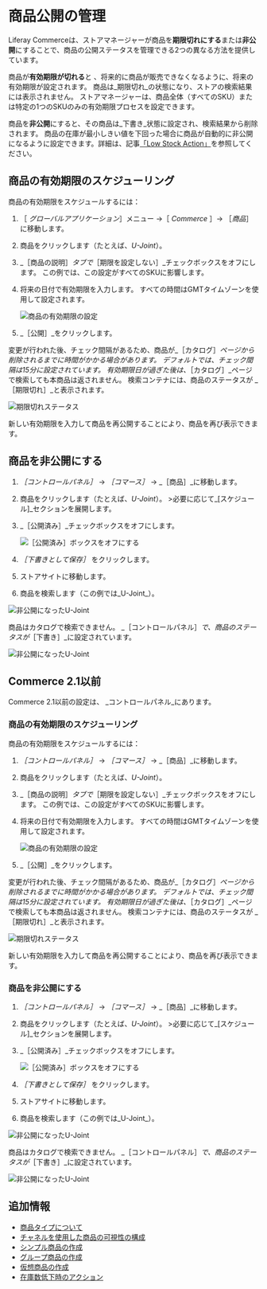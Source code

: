 # 商品公開の管理

Liferay Commerceは、ストアマネージャーが商品を**期限切れにする**または**非公開**にすることで、商品の公開ステータスを管理できる2つの異なる方法を提供しています。

商品が**有効期限が切れる**と 、将来的に商品が販売できなくなるように、将来の有効期限が設定されます。 商品は_期限切れ_の状態になり、ストアの検索結果には表示されません。 ストアマネージャーは、商品全体（すべてのSKU）または特定の1つのSKUのみの有効期限プロセスを設定できます。

商品を**非公開**にすると、その商品は_下書き_状態に設定され、検索結果から削除されます。 商品の在庫が最小しきい値を下回った場合に商品が自動的に非公開になるように設定できます。詳細は、記事[「Low Stock Action」](./low-stock-action.md)を参照してください。

## 商品の有効期限のスケジューリング

商品の有効期限をスケジュールするには：

1. ［ _グローバルアプリケーション_］メニュー →［ _Commerce_ ］→ ［_商品_］に移動します。
1. 商品をクリックします（たとえば、_U-Joint_）。
1. _［商品の説明］_タブで_［期限を設定しない］_チェックボックスをオフにします。 この例では、この設定がすべてのSKUに影響します。
1. 将来の日付で有効期限を入力します。 すべての時間はGMTタイムゾーンを使用して設定されます。

    ![商品の有効期限の設定](./managing-product-publication/images/03.png)

1. _［公開］_をクリックします。

変更が行われた後、チェック間隔があるため、商品が_［カタログ］_ページから削除されるまでに時間がかかる場合があります。 デフォルトでは、チェック間隔は15分に設定されています。 有効期限日が過ぎた後は、_［カタログ］_ページで検索しても本商品は返されません。 検索コンテナには、商品のステータスが _［期限切れ］_と表示されます。

![期限切れステータス](./managing-product-publication/images/04.png)

新しい有効期限を入力して商品を再公開することにより、商品を再び表示できます。

## 商品を非公開にする

1. _［コントロールパネル］_ → _［コマース］_ → _［商品］_に移動します。
1. 商品をクリックします（たとえば、_U-Joint_）。 >必要に応じて_[スケジュール]_セクションを展開します。
1. _［公開済み］_チェックボックスをオフにします。

    ![［公開済み］ボックスをオフにする](./managing-product-publication/images/01.png)

1. _［下書きとして保存］_ をクリックします。
1. ストアサイトに移動します。
1. 商品を検索します（この例では_U-Joint_）。

![非公開になったU-Joint](./managing-product-publication/images/02.png)

商品はカタログで検索できません。 _［コントロールパネル］_で、商品のステータスが_［下書き］_に設定されています。

![非公開になったU-Joint](./managing-product-publication/images/05.png)

## Commerce 2.1以前

Commerce 2.1以前の設定は、 _コントロールパネル_にあります。

### 商品の有効期限のスケジューリング

商品の有効期限をスケジュールするには：

1. _［コントロールパネル］_ → _［コマース］_ → _［商品］_に移動します。
1. 商品をクリックします（たとえば、_U-Joint_）。
1. _［商品の説明］_タブで_［期限を設定しない］_チェックボックスをオフにします。 この例では、この設定がすべてのSKUに影響します。
1. 将来の日付で有効期限を入力します。 すべての時間はGMTタイムゾーンを使用して設定されます。

    ![商品の有効期限の設定](./managing-product-publication/images/03.png)

1. _［公開］_をクリックします。

変更が行われた後、チェック間隔があるため、商品が_［カタログ］_ページから削除されるまでに時間がかかる場合があります。 デフォルトでは、チェック間隔は15分に設定されています。 有効期限日が過ぎた後は、_［カタログ］_ページで検索しても本商品は返されません。 検索コンテナには、商品のステータスが _［期限切れ］_と表示されます。

![期限切れステータス](./managing-product-publication/images/04.png)

新しい有効期限を入力して商品を再公開することにより、商品を再び表示できます。

### 商品を非公開にする

1. _［コントロールパネル］_ → _［コマース］_ → _［商品］_に移動します。
1. 商品をクリックします（たとえば、_U-Joint_）。 >必要に応じて_[スケジュール]_セクションを展開します。
1. _［公開済み］_チェックボックスをオフにします。

    ![［公開済み］ボックスをオフにする](./managing-product-publication/images/01.png)

1. _［下書きとして保存］_ をクリックします。
1. ストアサイトに移動します。
1. 商品を検索します（この例では_U-Joint_）。

![非公開になったU-Joint](./managing-product-publication/images/02.png)

商品はカタログで検索できません。 _［コントロールパネル］_で、商品のステータスが_［下書き］_に設定されています。

![非公開になったU-Joint](./managing-product-publication/images/05.png)

## 追加情報

* [商品タイプについて](../creating-and-managing-products/product-types/introduction-to-product-types.md)
* [チャネルを使用した商品の可視性の構成](../../starting-a-store/channels/configuring-product-visibility-using-channels.md)
* [シンプル商品の作成](../creating-and-managing-products/product-types/creating-a-simple-product.md)
* [グループ商品の作成](../creating-and-managing-products/product-types/creating-a-grouped-product.md)
* [仮想商品の作成](../creating-and-managing-products/product-types/creating-a-virtual-product.md)
* [在庫数低下時のアクション](./low-stock-action.md)

